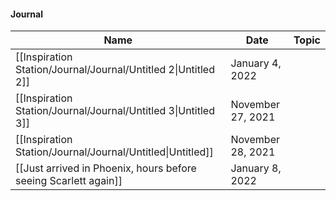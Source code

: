 #### Journal

|Name|Date|Topic|
|---|---|---|
|[[Inspiration Station/Journal/Journal/Untitled 2\|Untitled 2]]|January 4, 2022||
|[[Inspiration Station/Journal/Journal/Untitled 3\|Untitled 3]]|November 27, 2021||
|[[Inspiration Station/Journal/Journal/Untitled\|Untitled]]|November 28, 2021||
|[[Just arrived in Phoenix, hours before seeing Scarlett again]]|January 8, 2022||